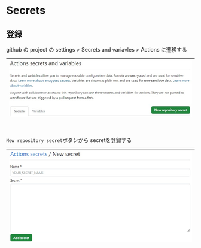 # Secrets

## 登録
github の project の settings > Secrets and variavles > Actions に遷移する

| ![setting](../image/secret_1.jpg)|
|:--|
<br/>

`New repository secret`ボタンから secretを登録する

| ![New repository secret](../image/secret_2.jpg)|
|:--|
